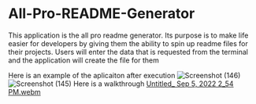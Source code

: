 # All-Pro-README-Generator

This application is the all pro readme generator. Its purpose is to make life easier for developers by giving them the ability to spin up readme files for their projects.
Users will enter the data that is requested from the terminal and the application will create the file for them


Here is an example of the aplicaiton after execution
![Screenshot (146)](https://user-images.githubusercontent.com/76454677/187681552-33a5033e-1304-4436-b735-a90bf10fe170.png)
![Screenshot (145)](https://user-images.githubusercontent.com/76454677/187681589-5aa3b9a3-1eb1-4fad-b0b7-d03e7ad23150.png)
Here is a walkthrough
[Untitled_ Sep 5, 2022 2_54 PM.webm](https://user-images.githubusercontent.com/76454677/188502615-06155838-dc20-418b-80ab-f8baa748eac1.webm)

